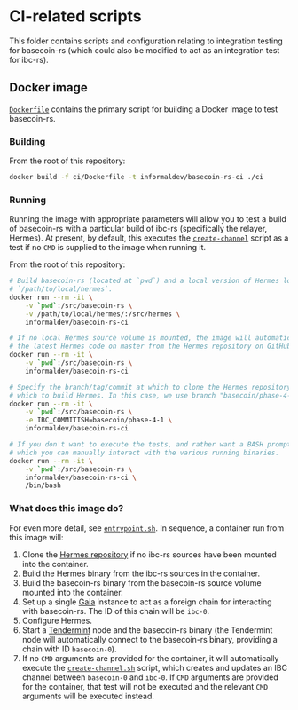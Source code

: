 # CI-related scripts

This folder contains scripts and configuration relating to integration testing
for basecoin-rs (which could also be modified to act as an integration test for
ibc-rs).

## Docker image

[`Dockerfile`](./Dockerfile) contains the primary script for building a Docker
image to test basecoin-rs.

### Building

From the root of this repository:

```bash
docker build -f ci/Dockerfile -t informaldev/basecoin-rs-ci ./ci
```

### Running

Running the image with appropriate parameters will allow you to test a build of
basecoin-rs with a particular build of ibc-rs (specifically the relayer,
Hermes). At present, by default, this executes the
[`create-channel`](./tests/create-channel.sh) script as a test if no `CMD`
is supplied to the image when running it.

From the root of this repository:

```bash
# Build basecoin-rs (located at `pwd`) and a local version of Hermes located at
# `/path/to/local/hermes`.
docker run --rm -it \
    -v `pwd`:/src/basecoin-rs \
    -v /path/to/local/hermes/:/src/hermes \
    informaldev/basecoin-rs-ci

# If no local Hermes source volume is mounted, the image will automatically pull
# the latest Hermes code on master from the Hermes repository on GitHub.
docker run --rm -it \
    -v `pwd`:/src/basecoin-rs \
    informaldev/basecoin-rs-ci

# Specify the branch/tag/commit at which to clone the Hermes repository from
# which to build Hermes. In this case, we use branch "basecoin/phase-4-1":
docker run --rm -it \
    -v `pwd`:/src/basecoin-rs \
    -e IBC_COMMITISH=basecoin/phase-4-1 \
    informaldev/basecoin-rs-ci

# If you don't want to execute the tests, and rather want a BASH prompt from
# which you can manually interact with the various running binaries.
docker run --rm -it \
    -v `pwd`:/src/basecoin-rs \
    informaldev/basecoin-rs-ci \
    /bin/bash

```

### What does this image do?

For even more detail, see [`entrypoint.sh`](./entrypoint.sh). In sequence, a
container run from this image will:

1. Clone the [Hermes repository][Hermes-repo] if no ibc-rs sources have been
   mounted into the container.
2. Build the Hermes binary from the ibc-rs sources in the container.
3. Build the basecoin-rs binary from the basecoin-rs source volume mounted into
   the container.
4. Set up a single [Gaia] instance to act as a foreign chain for interacting
   with basecoin-rs. The ID of this chain will be `ibc-0`.
5. Configure Hermes.
6. Start a [Tendermint] node and the basecoin-rs binary (the Tendermint node
   will automatically connect to the basecoin-rs binary, providing a chain with
   ID `basecoin-0`).
7. If no `CMD` arguments are provided for the container, it will automatically
   execute the [`create-channel.sh`](./tests/create-channel.sh) script,
   which creates and updates an IBC channel between `basecoin-0` and `ibc-0`. If
   `CMD` arguments are provided for the container, that test will not be
   executed and the relevant `CMD` arguments will be executed instead.

[Hermes-repo]: https://github.com/informalsystems/hermes
[Gaia]: https://github.com/cosmos/gaia
[Tendermint]: https://github.com/tendermint/tendermint
